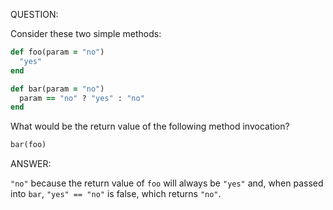 QUESTION:

Consider these two simple methods:

```ruby
def foo(param = "no")
  "yes"
end

def bar(param = "no")
  param == "no" ? "yes" : "no"
end
```

What would be the return value of the following method invocation?

```ruby
bar(foo)
```


ANSWER:

`"no"` because the return value of `foo` will always be `"yes"` and, 
when passed into `bar`, `"yes" == "no"` is false, which returns `"no"`.
